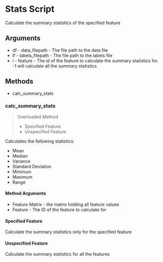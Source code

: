 # Stats Script

Calculate the summary statistics of the specified feature

## Arguments

* df - data_filepath - The file path to the data file
* lf - labels_filepath - The file path to the labels file
* i - feature - The id of the feature to calculate the summary statistics for. -1 will calculate all the summary statistics

## Methods

* calc_summary_stats

### calc_summary_stats

> Overloaded Method
>
> * Specified Feature
> * Unspecified Feature

Calculates the following statistics:

* Mean
* Median
* Variance
* Standard Deviation
* Minimum
* Maximum
* Range

#### Method Arguments
  
* Feature Matrix - the matrix holding all feature values
* Feature - The ID of the feature to calculate for

#### Specified Feature

Calculate the summary statistics only for the specified feature

#### Unspecified Feature

Calculate the summary statistics for all the features

